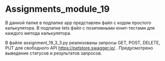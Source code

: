 # Assignments_module_19
В данной папке в подпапке app представлен файл с кодом простого калькулятора.
В подпапке tets файл с позитивными юнит-тестами для каждого метода калькулятора.

В файле assignment_19_3_3.py реализованы запросы GET, POST, DELETE, PUT для свободного API https://petstore.swagger.io/  . Предусмотрено выведение статусов и результатов запросов.
